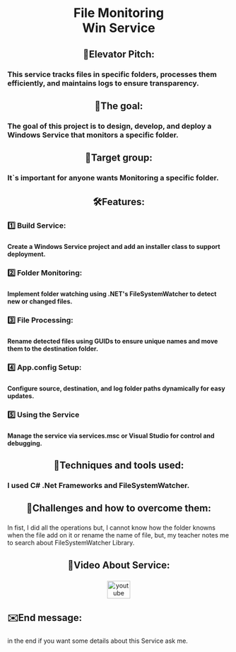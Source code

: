 <h1 align="center">File Monitoring <br>Win Service</h1>

###

<p align="left"></p>

###

<h2 align="center">👀Elevator Pitch:</h2>

###

<h3 align="left">This service tracks files in specific folders, processes them efficiently, and maintains logs to ensure transparency.</h3>

###

<p align="left"></p>

###

<h2 align="center">🎯The goal:</h2>

###

<h3 align="left">The goal of this project is to design, develop, and deploy a Windows Service that monitors a specific folder.</h3>

###

<p align="left"></p>

###

<h2 align="center">📢Target group:</h2>

###

<h3 align="left">It`s important for anyone wants Monitoring a specific folder.</h3>

###

<p align="left"></p>

###

<h2 align="center">🛠️Features:</h2>

###

<h3 align="left">1️⃣ Build Service:</h3>

###

<h4 align="left">Create a Windows Service project and add an installer class to support deployment.</h4>

###

<h3 align="left">2️⃣ Folder Monitoring:</h3>

###

<h4 align="left">Implement folder watching using .NET's FileSystemWatcher to detect new or changed files.</h4>

###

<h3 align="left">3️⃣ File Processing:</h3>

###

<h4 align="left">Rename detected files using GUIDs to ensure unique names and move them to the destination folder.</h4>

###

<h3 align="left">4️⃣ App.config Setup:</h3>

###

<h4 align="left">Configure source, destination, and log folder paths dynamically for easy updates.</h4>

###

<h3 align="left">5️⃣ Using the Service</h3>

###

<h4 align="left">Manage the service via services.msc or Visual Studio for control and debugging.</h4>

###

<p align="left"></p>

###

<h2 align="center">🧰Techniques and tools used:</h2>

###

<h3 align="left">I used C# .Net Frameworks and FileSystemWatcher.</h3>

###

<p align="left"></p>

###

<h2 align="center">🧱Challenges and how to overcome them:</h2>

###

<p align="left">In fist, I did all the operations but, I cannot know how the folder knowns when the file add on it or rename the name of file, but, my teacher notes me to search about FileSystemWatcher Library.</p>

###

<p align="left"></p>

###

<h2 align="center">🎥Video About Service:</h2>

###

<div align="center">
<a href="https://youtu.be/QLLA7U1FuvA?feature=shared" target="_blank">
    <img src="https://raw.githubusercontent.com/maurodesouza/profile-readme-generator/master/src/assets/icons/social/youtube/default.svg" width="52" height="40" alt="youtube logo"  />
  </a>
</div>

###

<p align="left"></p>

###

<h2 align="left">✉️End message:</h2>

###

<p align="left">in the end if you want some details about this Service ask me.</p>

###
